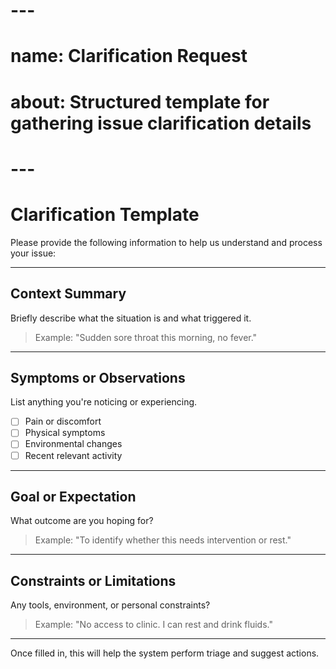 <!-- Uncomment and move to .github/ISSUE_TEMPLATE if intended as GitHub issue form -->
# ---
# name: Clarification Request
# about: Structured template for gathering issue clarification details
# ---

# Clarification Template

Please provide the following information to help us understand and process your issue:

---

## Context Summary  
Briefly describe what the situation is and what triggered it.  
> Example: "Sudden sore throat this morning, no fever."

---

## Symptoms or Observations  
List anything you're noticing or experiencing.  

- [ ] Pain or discomfort  
- [ ] Physical symptoms  
- [ ] Environmental changes  
- [ ] Recent relevant activity  

---

## Goal or Expectation  
What outcome are you hoping for?  
> Example: "To identify whether this needs intervention or rest."

---

## Constraints or Limitations  
Any tools, environment, or personal constraints?  
> Example: "No access to clinic. I can rest and drink fluids."

---

Once filled in, this will help the system perform triage and suggest actions.
